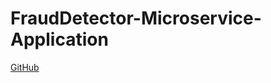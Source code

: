 # FraudDetector-Microservice-Application

[GitHub](https://github.com/evan999/FraudDetector-FraudDetection)
